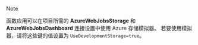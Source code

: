 >[!Note]
> 函数应用可以在项目所需的 **AzureWebJobsStorage** 和 **AzureWebJobsDashboard** 连接设置中使用 Azure 存储模拟器。 若要使用模拟器，请将这些键的值设置为 `UseDevelopmentStorage=true`。 
